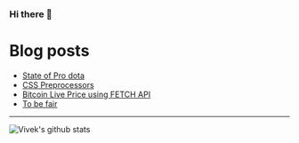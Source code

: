 ### Hi there 👋

<!--
**vivekmurali2k/vivekmurali2k** is a ✨ _special_ ✨ repository because its `README.md` (this file) appears on your GitHub profile.

Here are some ideas to get you started:

- 🔭 I’m currently working on ...
- 🌱 I’m currently learning ...
- 👯 I’m looking to collaborate on ...
- 🤔 I’m looking for help with ...
- 💬 Ask me about ...
- 📫 How to reach me: ...
- 😄 Pronouns: ...
- ⚡ Fun fact: ...
-->

# Blog posts

<!-- BLOG-POST-LIST:START -->

- [State of Pro dota](https://blog.vivekmurali.tech/state-of-pro-dota/)
- [CSS Preprocessors](https://blog.vivekmurali.tech/css-preprocessors/)
- [Bitcoin Live Price using FETCH API](https://blog.vivekmurali.tech/fetch-api/)
- [To be fair](https://blog.vivekmurali.tech/tbf/)
<!-- BLOG-POST-LIST:END -->

---

![Vivek's github stats](https://github-readme-stats.vercel.app/api?username=vivekmurali2k&theme=tokyonight&show_icons=true)
